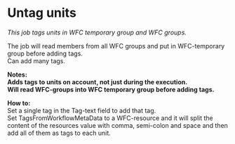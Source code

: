 # Untag units #

*This job tags units in WFC temporary group and WFC groups.*

The job will read members from all WFC groups and put in WFC-temporary group before adding tags.  
Can add many tags.



**Notes:   
Adds tags to units on account, not just during the execution.  
Will read WFC-groups into WFC temporary group before adding tags.**

**How to:**  
Set a single tag in the Tag-text field to add that tag.  
Set TagsFromWorkflowMetaData to a WFC-resource and it will split the content of the resources value with comma, semi-colon and space and then add all of them as tags to each unit.

